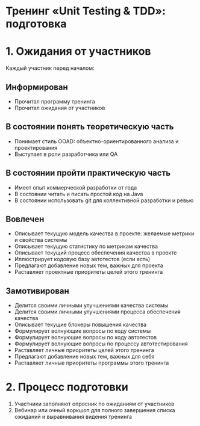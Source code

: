 # Тренинг «Unit Testing & TDD»: подготовка

# 1. Ожидания от участников
Каждый участник перед началом:

## Информирован
- Прочитал программу тренинга
- Прочитал ожидания от участников

## В состоянии понять теоретическую часть
- Понимает стиль OOAD: объектно-ориентированного анализа и проектирования
- Выступает в роли разработчика или QA

## В состоянии пройти практическую часть
- Имеет опыт коммерческой разработки от года
- В состоянии читать и писать простой код на Java
- В состоянии использовать git для коллективной разработки и ревью

## Вовлечен
- Описывает текущую модель качества в проекте: желаемые метрики и свойства системы
- Описывает текущую статистику по метрикам качества
- Описывает текущий процесс обеспечения качества в проекте
- Иллюстрирует кодовую базу автотестов (если есть)
- Предлагают добавление новых тем, важных для проекта
- Раставляет проектные приоритеты целей этого тренинга

## Замотивирован
- Делится своими личными улучшениями качества системы
- Делится своими личными улучшениями процесса обеспечения качества
- Описывает текущие блокеры повышения качества
- Формулирует волнующие вопросы по коду системы
- Формулирует волнующие вопросы по коду автотестов
- Формулирует волнующие вопросы по процессу автотестирования
- Раставляет личные приоритеты целей этого тренинга
- Предлагают добавление новых тем, важных для себя
- Раставляет личные приоритеты программы этого тренинга

# 2. Процесс подготовки
1. Участники заполняют опросник по ожиданиям от участников
2. Вебинар или очный воркшоп для полного завершения списка ожиданий и выравнивания видения тренинга
